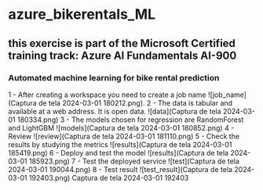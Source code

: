 # azure_bikerentals_ML
## this exercise is part of the Microsoft Certified training track: Azure AI Fundamentals AI-900
### Automated machine learning for bike rental prediction
1 - After creating a workspace you need to create a job name
![job_name](Captura de tela 2024-03-01 180212.png).
2 - The data is tabular and available at a web address. It is open data.
![data](Captura de tela 2024-03-01 180334.png)
3 - The models chosen for regression are RandomForest and LightGBM
![models](Captura de tela 2024-03-01 180852.png)
4 - Review
![review](Captura de tela 2024-03-01 181110.png)
5 - Check the results by studying the metrics
![results](Captura de tela 2024-03-01 185419.png)
6 - Deploy and test the model
![results](Captura de tela 2024-03-01 185923.png)
7 - Test the deployed service
![test](Captura de tela 2024-03-01 190044.png)
8 - Test result
![test_result](Captura de tela 2024-03-01 192403.png)
Captura de tela 2024-03-01 192403


